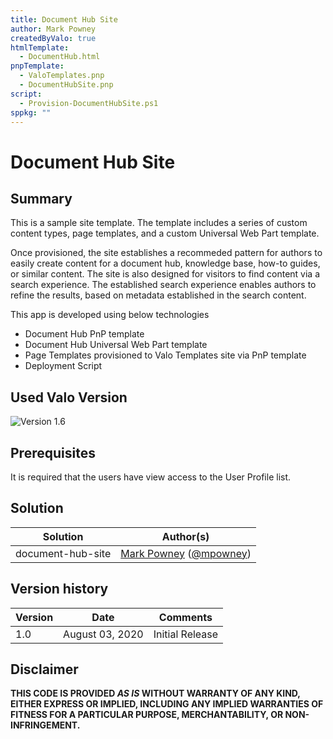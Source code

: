 ```yaml
---
title: Document Hub Site
author: Mark Powney
createdByValo: true
htmlTemplate:
  - DocumentHub.html
pnpTemplate:
  - ValoTemplates.pnp
  - DocumentHubSite.pnp
script:
  - Provision-DocumentHubSite.ps1
sppkg: ""
---
```


# Document Hub Site

## Summary
This is a sample site template.  The template includes a series of custom content types, page templates, and a custom Universal Web Part template.  

Once provisioned, the site establishes a recommeded pattern for authors to easily create content for a document hub, knowledge base, how-to guides, or similar content. The site is also designed for visitors to find content via a search experience.  The established search experience enables authors to refine the results, based on metadata established in the search content.

This app is developed using below technologies 
* Document Hub PnP template
* Document Hub Universal Web Part template
* Page Templates provisioned to Valo Templates site via PnP template
* Deployment Script

## Used Valo Version 
![Version 1.6](https://img.shields.io/badge/version-1.6-green.svg)

## Prerequisites
 
It is required that the users have view access to the User Profile list.

## Solution

Solution|Author(s)
--------|---------
document-hub-site | [Mark Powney](https://m.pown.ee/linkedin) ([@mpowney](https://twitter.com/mpowney))

## Version history

Version|Date|Comments
-------|----|--------
1.0 | August 03, 2020 | Initial Release

## Disclaimer
**THIS CODE IS PROVIDED *AS IS* WITHOUT WARRANTY OF ANY KIND, EITHER EXPRESS OR IMPLIED, INCLUDING ANY IMPLIED WARRANTIES OF FITNESS FOR A PARTICULAR PURPOSE, MERCHANTABILITY, OR NON-INFRINGEMENT.**